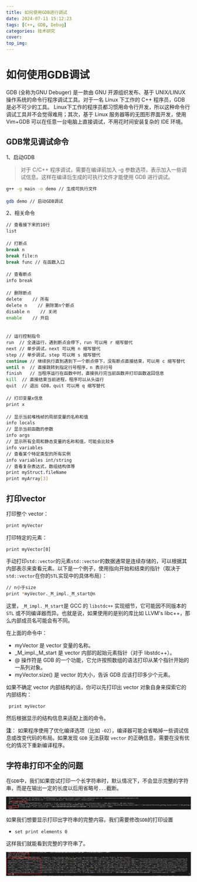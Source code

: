 ```yaml
---
title: 如何使用GDB进行调试
date: 2024-07-11 15:12:23
tags: [C++, GDB, Debug]
categories: 技术研究
cover:
top_img:
---
```


# 如何使用GDB调试

GDB (全称为GNU Debuger) 是一款由 GNU 开源组织发布、基于 UNIX/LINUX 操作系统的命令行程序调试工具。对于一名 Linux 下工作的 C++ 程序员，GDB 是必不可少的工具。
Linux下工作的程序员都习惯用命令行开发，所以这种命令行调试工具并不会觉得难用；其次，基于 Linux 服务器等的无图形界面开发，使用 Vim+GDB 可以在任意一台电脑上直接调试，不用花时间安装复杂的 IDE 环境。

## GDB常见调试命令

1、启动GDB

> 对于 C/C++ 程序调试，需要在编译前加入 -g 参数选项，表示加入一些调试信息。这样在编译后生成的可执行文件才能使用 GDB 进行调试。

```bash
g++ -g main -o demo // 生成可执行文件

gdb demo // 启动GDB调试
```

2、相关命令

```bash
// 查看接下来的10行
list

// 打断点
break n
break file:n
break func // 在函数入口

// 查看断点
info break

// 删除断点
delete    // 所有
delete n    // 删除第n个断点
disable n    // 关闭
enable    // 开启


// 运行控制指令
run  // 全速运行，遇到断点会停下，run 可以用 r 缩写替代
next // 单步调试，next 可以用 n 缩写替代
step // 单步调试，step 可以用 s 缩写替代
continue // 继续执行直到遇到下一个断点停下，没有断点直接结束，可以用 c 缩写替代
until n  // 直接跳转到指定行号程序，n 表示行号
finish   // 当程序运行在函数中时，直接执行完当前函数并打印函数返回信息
kill  // 直接结束当前进程，程序可以从头运行
quit  // 退出 GDB，quit 可以用 q 缩写替代

// 打印变量x信息
print x

// 显示当前堆栈帧的局部变量的名称和值
info locals
// 显示当前函数的参数
info args
// 显示所有全局和静态变量的名称和值，可能会比较多
info variables
// 查看某个特定类型的所有实例
info variables int/string
// 查看复杂表达式，数组结构体等
print myStruct.fileName
print myArray[3]
```

## 打印vector

打印整个 vector：

```bash
print myVector
```

打印特定的元素：

```
print myVector[0]
```

手动打印`std::vector`的元素`std::vector`的数据通常是连续存储的，可以根据其内部表示来查看元素。以下是一个例子，使用指向开始和结束的指针（取决于`std::vector`在你的`STL`实现中的具体布局）：

```bash
// n小于size
print *myVector._M_impl._M_start@n
```

这里，`_M_impl._M_start`是 GCC 的 `libstdc++` 实现细节，它可能因不同版本的 `STL` 或不同编译器而异。也就是说，如果使用的是别的库比如 LLVM's libc++，那么内部成员名可能会有不同。

在上面的命令中：
- myVector 是 vector 变量的名称。
- _M_impl._M_start 是 vector 内部的起始元素指针（对于 libstdc++）。
- @ 操作符是 GDB 的一个功能，它允许按照数组的语法打印从某个指针开始的一系列对象。
- myVector.size() 是 vector 的大小，告诉 GDB 应该打印多少个元素。

如果不确定 vector 内部结构的话，你可以先打印出 vector 对象自身来探索它的内部结构：

```bash
 print myVector
```

然后根据显示的结构信息来适配上面的命令。

**注**： 如果程序使用了优化编译选项（比如 `-O2`），编译器可能会省略掉一些调试信息或改变代码的布局。如果发现 `GDB` 无法获取 `vector` 的正确信息，需要在没有优化的情况下重新编译程序。

## 字符串打印不全的问题

在`GDB`中，我们如果尝试打印一个长字符串时，默认情况下，不会显示完整的字符串，而是在输出一定的长度以后用省略号`...`截断。

![gdb_01](gdb-debug/gdb_01.png)

如果我们想要显示打印出字符串的完整内容。我们需要修改`GDB`的打印设置

* `set print elements 0`

这样我们就能看到完整的字符串了。

![gdb_02](gdb-debug/gdb_02.png)